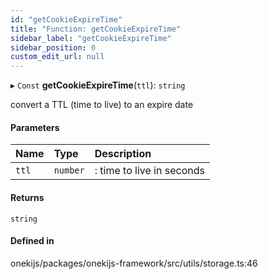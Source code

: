 ```yaml
---
id: "getCookieExpireTime"
title: "Function: getCookieExpireTime"
sidebar_label: "getCookieExpireTime"
sidebar_position: 0
custom_edit_url: null
---
```


▸ `Const` **getCookieExpireTime**(`ttl`): `string`

convert a TTL (time to live) to an expire date

#### Parameters

| Name | Type | Description |
| :------ | :------ | :------ |
| `ttl` | `number` | : time to live in seconds |

#### Returns

`string`

#### Defined in

onekijs/packages/onekijs-framework/src/utils/storage.ts:46

